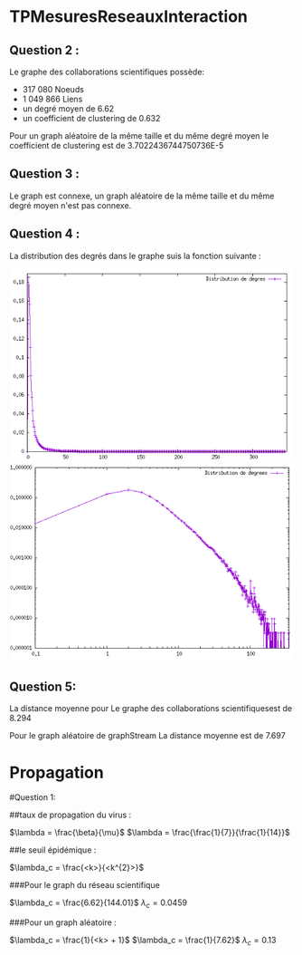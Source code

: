 # TPMesuresReseauxInteraction
Question 2 : 
------------

Le graphe des collaborations scientifiques possède:
- 317 080 Noeuds
- 1 049 866 Liens
- un degré moyen de 6.62
- un coefficient de clustering de 0.632

Pour un graph aléatoire de la même taille et du même degré moyen le coefficient de clustering est de 3.7022436744750736E-5

Question 3 :
------------
Le graph est connexe, un graph aléatoire de  la même taille et du même degré moyen n'est  pas connexe.

Question 4 :
------------
La distribution des degrés dans le graphe suis la fonction suivante : 

![distributivite](distributionlIneaire.png)
![distributivite](DistributionLogLog.png)

Question 5:
------------
La distance moyenne pour Le graphe des collaborations scientifiquesest de 8.294

Pour le graph aléatoire de graphStream La distance moyenne est de 7.697

# Propagation
#Question 1:

##taux de propagation du virus : 

$\lambda = \frac{\beta}{\mu}$
$\lambda = \frac{\frac{1}{7}}{\frac{1}{14}}$

##le seuil épidémique : 

$\lambda_c = \frac{<k>}{<k^{2}>}$

###Pour le graph du réseau scientifique

$\lambda_c = \frac{6.62}{144.01}$
$\lambda_c = 0.0459$

###Pour un graph aléatoire :

$\lambda_c = \frac{1}{<k> + 1}$
$\lambda_c = \frac{1}{7.62}$
$\lambda_c = 0.13$

